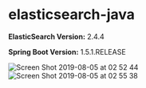 # elasticsearch-java


**ElasticSearch Version:** 2.4.4

**Spring Boot Version:** 1.5.1.RELEASE


![Screen Shot 2019-08-05 at 02 52 44](https://user-images.githubusercontent.com/25486099/62431206-f696cc80-b72d-11e9-8355-290b8c91c36c.png)
![Screen Shot 2019-08-05 at 02 55 38](https://user-images.githubusercontent.com/25486099/62431208-f7c7f980-b72d-11e9-9576-1ab374c3ed1b.png)
